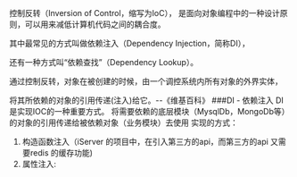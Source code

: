
控制反转（Inversion of Control，缩写为IoC），
是面向对象编程中的一种设计原则，可以用来减低计算机代码之间的耦合度。

其中最常见的方式叫做依赖注入（Dependency Injection，简称DI），

还有一种方式叫“依赖查找”（Dependency Lookup）。

通过控制反转，对象在被创建的时候，由一个调控系统内所有对象的外界实体，

将其所依赖的对象的引用传递(注入)给它。--《维基百科》
###DI - 依赖注入
DI 是实现IOC的一种重要方式。
将需要依赖的底层模块（MysqlDb，MongoDb等）的对象的引用传递给被依赖对象（业务模块）去使用
实现的方式：
1. 构造函数注入（iServer 的项目中，在引入第三方的api，而第三方的api 又需要redis 的缓存功能)
2. 属性注入:
